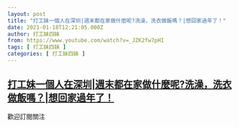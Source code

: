 ```yaml
---
layout: post
title: "打工妹一個人在深圳|週末都在家做什麼呢?洗澡，洗衣做飯嗎？|想回家過年了！"
date: 2021-01-18T12:21:05.000Z
author: 打工妹四妹
from: https://www.youtube.com/watch?v=_JZK2fw7pHI
tags: [ 打工妹四妹 ]
categories: [ 打工妹四妹 ]
---
```

<!--1610972465000-->
[打工妹一個人在深圳|週末都在家做什麼呢?洗澡，洗衣做飯嗎？|想回家過年了！](https://www.youtube.com/watch?v=_JZK2fw7pHI)
------

<div>
歡迎訂閱關注
</div>
